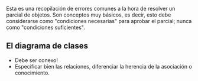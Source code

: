 Esta es una recopilación de errores comunes a la hora de resolver un parcial de objetos. Son conceptos muy básicos, es decir, esto debe considerarse como "condiciones necesarias" para aprobar el parcial; nunca como "condiciones suficientes".

El diagrama de clases
---------------------

-   Debe ser conexo!
-   Especificar bien las relaciones, diferenciar la herencia de la asociación o conocimiento.

